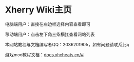 # Xherry Wiki主页

电脑端用户：直接在左边栏选择内容查看即可

移动端用户：点击左下角三条横扛查看网站列表

本网站教程与文档编写者QQ：2036201905，如有问题请联系此q

游戏mod教程文档：[docs.xhcheats.cn/#](https://docs.xhcheats.cn/#)


